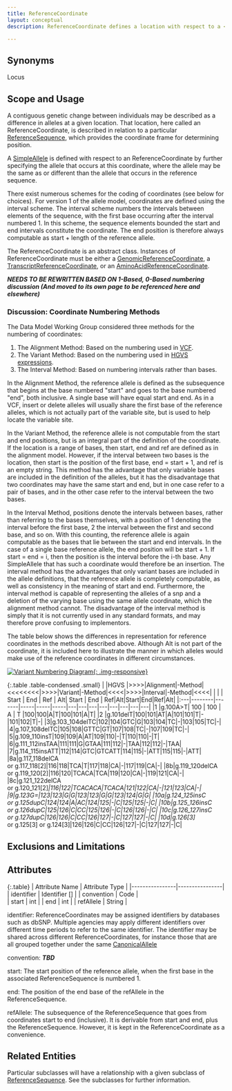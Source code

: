 ```yaml
---
title: ReferenceCoordinate
layout: conceptual
description: ReferenceCoordinate defines a location with respect to a <a href="../reference_sequence/index.html">ReferenceSequence</a>.  

---
```


Synonyms
--------
Locus

Scope and Usage
---------------

A contiguous genetic change between individuals may be described as a difference in alleles at a given location.  That location, here called an ReferenceCoordinate, is described in relation to a particular [ReferenceSequence](index.html), which provides the coordinate frame for determining position.

A [SimpleAllele](simple_allele.html) is defined with respect to an ReferenceCoordinate by further specifying the allele that occurs at this coordinate, where the allele may be the same as or different than the allele that occurs in the reference sequence.

There exist numerous schemes for the coding of coordinates (see below for choices).  For version 1 of the allele model, coordinates are defined using the interval scheme.   The interval scheme numbers the intervals between elements of the sequence, with the first base occurring after the interval numbered 1.  In this scheme, the sequence elements bounded the start and end intervals constitute the coordinate.  The end position is therefore always computable as start + length of the reference allele.

The ReferenceCoordinate is an abstract class.  Instances of ReferenceCoordinate must be either a [GenomicReferenceCoordinate](genomic_reference_coordinate.html), a [TranscriptReferenceCoordinate](transcript_reference_coordinate.html), or an [AminoAcidReferenceCoordinate](amino_acid_reference_coordinate.html).


___NEEDS TO BE REWRITTEN BASED ON 1-Based, 0-Based numbering discussion (And moved to its own page to be referenced here and elsewhere)___

### Discussion: Coordinate Numbering Methods

The Data Model Working Group considered three methods for the numbering of coordinates:

  1. The Alignment Method: Based on the numbering used in [VCF](http://samtools.github.io/hts-specs/VCFv4.2.pdf).
  2. The Variant Method: Based on the numbering used in [HGVS expressions](http://www.hgvs.org/mutnomen/disc.html).
  3. The Interval Method: Based on numbering intervals rather than bases.

In the Alignment Method, the reference allele is defined as the subsequence that begins at the base numbered "start" and goes to the base numbered "end", both inclusive.  A single base will have equal start and end.   As in a VCF, insert or delete alleles will usually share the first base of the reference alleles, which is not actually part of the variable site, but is used to help locate the variable site.

In the Variant Method, the reference allele is not computable from the start and end positions, but is an integral part of the definition of the coordinate.  If the location is a range of bases, then start, end and ref are defined as in the alignment model.  However, if the interval between two bases is the location, then start is the position of the first base, end = start + 1, and ref is an empty string.  This method has the advantage that only variable bases are included in the definition of the alleles, but it has the disadvantage that two coordinates may have the same start and end, but in one case refer to a pair of bases, and in the other case refer to the interval between the two bases.

In the Interval Method, positions denote the intervals between bases, rather than referring to the bases themselves, with a position of 1 denoting the interval before the first base, 2 the interval between the first and second base, and so on.   With this counting, the reference allele is again computable as the bases that lie between the start and end intervals.  In the case of a single base reference allele, the end position will be start + 1.  If start = end = i, then the position is the interval before the i-th base.  Any SimpleAllele that has such a coordinate would therefore be an insertion.    The interval method has the advantages that only variant bases are included in the allele definitions, that the reference allele is completely computable, as well as consistency in the meaning of start and end.  Furthermore, the interval method is capable of representing the alleles of a snp and a deletion of the varying base using the same allele coordinate, which the alignment method cannot.  The disadvantage of the interval method is simply that it is not currently used in any standard formats, and may therefore prove confusing to implementors.   

The table below shows the differences in representation for reference coordinates in the methods described above.  Although Alt is not part of the coordinate, it is included here to illustrate the manner in which alleles would make use of the reference coordinates in different circumstances.

[![Variant Numbering Diagram](/images/variant_numbering_examples.png){: .img-responsive}](/images/variant_numbering_examples.png)

{:.table .table-condensed .small}
|    |HGVS    |>>>>|Alignment|-Method|<<<<<<<<|>>>>|Variant|-Method|<<<<|>>>>|Interval|-Method|<<<<|
|    |        | Start | End | Ref | Alt| Start | End | Ref|Alt|Start|End|Ref|Alt|
|:---|--------|-------|-----|-----|-----|---|---|---|---|---|---|---|---|
|1   |g.100A>T| 100 | 100 | A | T |100|100|A|T|100|101|A|T|
|2 |g.101delT|100|101|AT|A|101|101|T|-|101|102|T|-|
|3|g.103_104delTC|102|104|GTC|G|103|104|TC|-|103|105|TC|-|
|4|g.107_108delTC|105|108|GTTC|GT|107|108|TC|-|107|109|TC|-|
|5|g.109_110insT|109|109|A|AT|109|110|-|T|110|110|-|T|
|6|g.111_112insTAA|111|111|G|GTAA|111|112|-|TAA|112|112|-|TAA|
|7|g.114_115insATT|112|114|GTC|GTCATT|114|115|-|ATT|115|115|-|ATT|
|8a|g.117_118delCA<br>or g.117_118[2]|116|118|TCA|T|117|118|CA|-|117|119|CA|-|
|8b|g.119_120delCA<br>or g.119_120[2]|116|120|TCACA|TCA|119|120|CA|-|119|121|CA|-|
|8c|g.121_122delCA<br>or g.120_121[2]*|116|122|TCACACA|TCACA|121|122|CA|-|121|123|CA|-|
|9|g.123G=|123|123|G|G|123|123|G|G|123|124|G|G|
|10a|g.124_125insC<br>or g.125dupC|124|124|A|AC|124|125|-|C|125|125|-|C|
|10b|g.125_126insC<br>or g.126dupC|125|126|C|CC|125|126|-|C|126|126|-|C|
|10c|g.126_127insC<br>or g.127dupC|126|126|C|CC|126|127|-|C|127|127|-|C|
|10d|g.126[3]*<br>or g.125[3] or g.124[3]|126|126|C|CC|126|127|-|C|127|127|-|C|


Exclusions and Limitations
--------------------------

Attributes 
----------

{:.table}
| Attribute Name | Attribute Type |
|----------------|----------------|
| identifier     | Identifier []  |
| convention     | Code           |       
| start          | int            |
| end            | int            |
| refAllele      | String         |

identifier: ReferenceCoordinates may be assigned identifiers by databases such as dbSNP.   Multiple agencies may apply different identifiers over different time periods to refer to the same identifier. The identifier may be shared across different ReferenceCoordinates, for instance those that are all grouped together under the same [CanonicalAllele](canonical_allele.html)

convention: ___TBD___

start: The start position of the reference allele, when the first base in the associated ReferenceSequence is numbered 1.

end: The position of the end base of the refAllele in the ReferenceSequence.

refAllele: The subsequence of the ReferenceSequence that goes from coordinates start to end (inclusive).  It is derivable from start and end, plus the ReferenceSequence.  However, it is kept in the ReferenceCoordinate as a convenience.

Related Entities
----------------

Particular subclasses will have a relationship with a given subclass of [ReferenceSequence](../reference_sequence/index.html). See the subclasses for further information.
